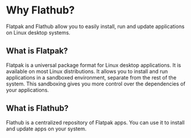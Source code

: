 # Why Flathub?

Flatpak and Flathub allow you to easily install, run and update
applications on Linux desktop systems.

## What is Flatpak?

Flatpak is a universal package format for Linux desktop applications. It
is available on most Linux distributions. It allows you to install and
run applications in a sandboxed environment, separate from the rest of
the system. This sandboxing gives you more control over the dependencies
of your applications.

## What is Flathub?

Flathub is a centralized repository of Flatpak apps. You can use it to
install and update apps on your system.
